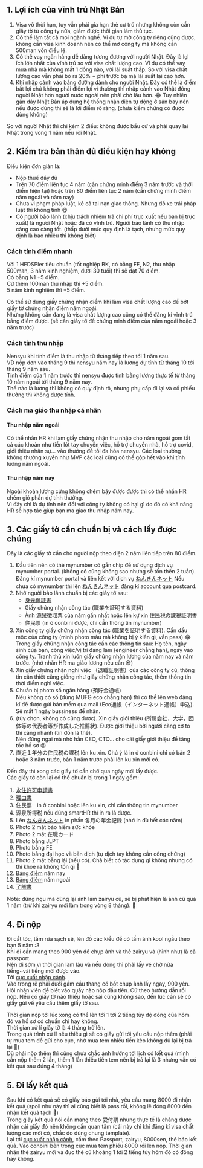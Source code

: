 ## 1. Lợi ích của vĩnh trú Nhật Bản
1. Visa vô thời hạn, tuy vẫn phải gia hạn thẻ cư trú nhưng không còn cần giấy tờ từ công ty nữa, giảm được thời gian làm thủ tục.
2. Có thể làm tất cả mọi ngành nghề. Ví dụ tự mở công ty riêng cũng được, không cần visa kinh doanh nên có thể mở công ty mà không cần 500man vốn điều lệ.
3. Có thể vay ngân hàng dễ dàng tương đương với người Nhật. Đây là lợi ích lớn nhất của vĩnh trú so với visa chất lượng cao.
   Ví dụ có thể vay mua nhà mà không mất 1 đồng nào, với lãi suất thấp. So với visa chất lượng cao vẫn phải bỏ ra 20% + phí trước bạ mà lãi suất lại cao hơn.
4. Khi nhập cảnh vào bằng đường dành cho người Nhật. Đây có thể là điểm bất lợi chứ không phải điểm lợi vì thường thì nhập cảnh vào Nhật đông người Nhật hơn người nước ngoài nên phải chờ lâu hơn. 😂 
   Tuy nhiên gần đây Nhật Bản áp dụng hệ thống nhận diện tự động ở sân bay nên nếu được dùng thì sẽ là lợi điểm rõ ràng. (chưa kiểm chứng có được dùng không)

So với người Nhật thì chỉ kém 2 điều: không được bầu cử và phải quay lại Nhật trong vòng 1 năm nếu rời Nhật.

## 2. Kiểm tra bản thân đủ điều kiện hay không
Điều kiện đơn giản là:
+ Nộp thuế đầy đủ
+ Trên 70 điểm liên tục 4 năm (cần chứng minh điểm 3 năm trước và thời điểm hiện tại) hoặc trên 80 điểm liên tục 2 năm (cần chứng minh điểm năm ngoái và năm nay)
+ Chưa vi phạm pháp luật, kể cả tai nạn giao thông. Nhưng đỗ xe trái pháp luật thì không tính 😋
+ Có người bảo lãnh (chịu trách nhiệm trả chi phí trục xuất nếu bạn bị trục xuất) là người Nhật hoặc đã có vĩnh trú. Người bảo lãnh có thu nhập càng cao càng tốt. (thấp dưới mức quy định là tạch, nhưng mức quy định là bao nhiêu thì không biết)

### Cách tính điểm nhanh
Với 1 HEDSPIer tiêu chuẩn (tốt nghiệp BK, có bằng FE, N2, thu nhập 500man, 3 năm kinh nghiệm, dưới 30 tuổi) thì sẽ đạt 70 điểm.  
Có bằng N1 +5 điểm.  
Cứ thêm 100man thu nhập thì +5 điểm.  
5 năm kinh nghiệm thì +5 điểm.  

Có thể sử dụng giấy chứng nhận điểm khi làm visa chất lượng cao để bớt giấy tờ chứng nhận điểm năm ngoái.  
Nhưng không cần đang là visa chất lượng cao cũng có thể đăng kí vĩnh trú bằng điểm được. (sẽ cần giấy tờ để chứng minh điểm của năm ngoái hoặc 3 năm trước)

### Cách tính thu nhập
Nensyu khi tính điểm là thu nhập từ tháng tiếp theo tới 1 năm sau.  
VD nộp đơn vào tháng 9 thì nensyu năm nay là lương dự tính từ tháng 10 tới tháng 9 năm sau.  
Tính điểm của 1 năm trước thì nensyu được tính bằng lương thực tế từ tháng 10 năm ngoái tới tháng 9 năm nay.  
Thế nào là lương thì không có quy định rõ, nhưng phụ cấp đi lại và cổ phiếu thưởng thì không được tính.  

### Cách ma giáo thu nhập cá nhân
#### Thu nhập năm ngoái
Có thể nhắn HR khi làm giấy chứng nhận thu nhập cho năm ngoái gom tất cả các khoản như tiền lót tay chuyển việc, hỗ trợ chuyển nhà, hỗ trợ covid, giới thiệu nhân sự... vào thưởng để tối đa hóa nensyu.
Các loại thưởng không thường xuyên như MVP các loại cũng có thể gộp hết vào khi tính lương năm ngoái.
####  Thu nhập năm nay
Ngoài khoản lương cứng không chém bậy được được thì có thể nhắn HR chém gió phần dự tính thưởng.  
Vì đây chỉ là dự tính nên đối với công ty không có hại gì do đó có khả năng HR sẽ hợp tác giúp bạn ma giao thu nhập năm nay.

## 3. Các giấy tờ cần chuẩn bị và cách lấy được chúng
Đây là các giấy tờ cần cho người nộp theo diện 2 năm liên tiếp trên 80 điểm.
1. Đầu tiên nên có thẻ mynumber có gắn chip để sử dụng dịch vụ mynumber portal. (không có cũng không sao nhưng sẽ tốn thên 2 tuần).
   Đăng kí mynumber portal và liên kết với dịch vụ [ねんきんネット](https://www.nenkin.go.jp/n_net/) 
   Nếu chưa có mynumber thì lên [ねんきんネット](https://www.nenkin.go.jp/n_net/) đăng kí account qua postcard.
2. Nhờ người bảo lãnh chuẩn bị các giấy tờ sau:
   + [身元保証書](https://www.moj.go.jp/isa/content/930002536.pdf)
   + Giấy chứng nhận công tác (職業を証明する資料)
   + Ảnh 源泉徴収票 của năm gần nhất hoặc lên kự xin 住民税の課税証明書
   + 住民票 (in ở conbini được, chỉ cần thông tin mynumber)
3. Xin công ty giấy chứng nhận công tác (職業を証明する資料). Cần dấu mộc của công ty (mình photo màu mà không bị ý kiến gì, vẫn pass) 😂  
   Trong giấy chứng nhận công tác cần các thông tin sau: Họ tên, ngày sinh của bạn, công việc/vị trí đang làm (engineer chẳng hạn), ngày vào công ty.
   Tranh thủ xin luôn giấy chứng nhận lương của năm nay và năm trước. (nhớ nhắn HR ma giáo lương nếu cần 😎)
4. Xin giấy chứng nhận nghỉ việc （退職証明書）của các công ty cũ, thông tin cần thiết cũng giống như giấy chứng nhận công tác, thêm thông tin thời điểm nghỉ việc.  
5. Chuẩn bị photo sổ ngân hàng (預貯金通帳)  
   Nếu không có sổ (dùng MUFG eco chẳng hạn) thì có thể lên web đăng kí để được gửi bản mềm qua mail (Eco通帳（インターネット通帳）申込). Sẽ mất 1 ngày bussiness để nhận.
6. (tùy chọn, không có cũng được). Xin giấy giới thiệu (所属会社，大学，団体等の代表者等が作成した推薦状). Được giới thiệu bởi người càng cơ to thì càng nhanh (tin đồn là thế).  
   Nên đừng ngại mà nhờ hẳn CEO, CTO... cho cái giấy giới thiệu để tăng tốc hồ sơ 😉  
7. 直近１年分の住民税の課税 lên ku xin. Chú ý là in ở conbini chỉ có bản 2 hoặc 3 năm trước, bản 1 năm trước phải lên ku xin mới có.

Đến đây thì xong các giấy tờ cần chờ qua ngày mới lấy được.  
Các giấy tờ còn lại có thể chuẩn bị trong 1 ngày gồm:  
1. [永住許可申請書](https://www.moj.go.jp/isa/content/930002836.xls)
2. [理由書](https://docs.google.com/document/d/1-ZmF3O-l-pkEhxecUyOPmOcQ4Mu0Mxqy/edit?usp=sharing&ouid=114885113589833778776&rtpof=true&sd=true)
3. 住民票　in ở conbini hoặc lên ku xin, chỉ cần thông tin mynumber
4. 源泉所得税 nếu dùng smartHR thì in ra là được.
5. Lên [ねんきんネット](https://www.nenkin.go.jp/n_net/) in phần 各月の年金記録 (nhớ in đủ hết các năm)
6. Photo 2 mặt bảo hiểm sức khỏe
7. Photo 2 mặt 在職カード
8. Photo bằng JLPT
9. Photo bằng FE
10. Photo bằng đại học và bản dịch (tự dịch tay không cần công chứng)
11. Photo 2 mặt bằng lái (nếu có). Chả biết có tác dụng gì không nhưng có thì khoe ra không tốn gì 🤣
12. [Bảng điểm](https://www.moj.go.jp/isa/publications/materials/newimmiact_3_evaluate_index.html) năm nay
13. [Bảng điểm](https://www.moj.go.jp/isa/publications/materials/newimmiact_3_evaluate_index.html) năm ngoái
14. [了解書](https://www.moj.go.jp/isa/content/001355579.pdf)

Note: đừng ngu mà dùng lại ảnh làm zairyu cũ, sẽ bị phát hiện là ảnh cũ quá 1 năm (trừ khi zairyu mới làm trong vòng 8 tháng). 🤣

## 4. Đi nộp
Đi cắt tóc, tắm rửa sạch sẽ, lên đồ các kiểu để có tấm ảnh kool ngầu theo bạn 5 năm :3  
Khi đi cần mang theo 900 yên để chụp ảnh và thẻ zairyu và (hình như) là cả passport.  
Nên đi sớm vì thời gian làm lâu và nếu đông thì phải lấy vé chờ nửa tiếng~vài tiếng mới được vào.  
Tới [cục xuất nhập cảnh](https://goo.gl/maps/Piz43mzYBZytNgD38).  
Vào trong rẽ phải dưới gầm cầu thang có bốt chụp ảnh lấy ngay, 900 yên.  
Hỏi nhân viên để biết vào quầy nào nộp đầu tiên. Cứ theo hướng dẫn rồi nộp. Nếu có giấy tờ nào thiếu hoặc sai cũng không sao, đến lúc cần sẽ có giấy gửi về yêu cầu thêm giấy tờ sau.  

Thời gian nộp tới lúc xong có thể lên tới 1 tới 2 tiếng tùy độ đông của hôm đó và hồ sơ có chuẩn chỉ hay không.  
Thời gian xử lí giấy tờ là 4 tháng trở lên.  
Trong quá trình xử lí nếu thiếu gì sẽ có giấy gửi tới yêu cầu nộp thêm (phải tự mua tem để gửi cho cục, nhớ mua tem nhiều tiền kẻo không đủ lại bị trả lại 🤣)  
Dù phải nộp thêm thì cũng chưa chắc ảnh hưởng tới lịch có kết quả (mình cần nộp thêm 2 lần, thêm 1 lần thiếu tiền tem nên bị trả lại là 3 nhưng vẫn có kết quả sau đúng 4 tháng)

## 5. Đi lấy kết quả
Sau khi có kết quả sẽ có giấy báo gửi tới nhà, yêu cầu mang 8000 đi nhận kết quả (spoil như này thì ai cũng biết là pass rồi, không lẽ đóng 8000 đến nhận kết quả tạch 🤣)  
Trong giấy kết quả nói cần mang theo 受付票 nhưng thực tế là chẳng được nhận cái giấy đó nên không cần quan tâm (cái này chỉ khi đăng kí visa chất lượng cao mới có, chắc do dùng chung template).  
Lại tới [cục xuất nhập cảnh](https://goo.gl/maps/Piz43mzYBZytNgD38), cầm theo Passport, zairyu, 8000sen, thẻ báo kết quả.
Vào conbini bên trong cục mua tem phiếu 8000 rồi lên nộp.
Thời gian nhận thẻ zairyu mới và đục thẻ cũ khoảng 1 tới 2 tiếng tùy hôm đó có đông hay không.
